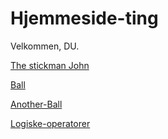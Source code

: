 # Hjemmeside-ting
Velkommen, DU.

[The stickman John](Stickman-John/)

[Ball](Ball/)

[Another-Ball](Another-Ball/)

[Logiske-operatorer](Logiske-operatorerhh/)